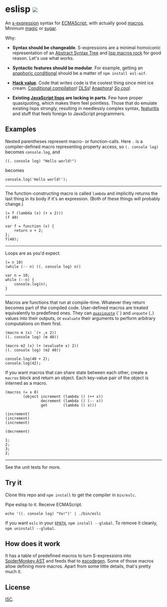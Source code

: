 # eslisp [![](https://img.shields.io/badge/api-unstable-red.svg?style=flat-square)][1]

An [s-expression][2] syntax for [ECMAScript][3], with actually good
[macros][4].  Minimum [magic][5] or [sugar][6].

Why:

-   **Syntax should be changeable**.  S-expressions are a minimal homoiconic
    representation of an [Abstract Syntax Tree][7] and [lisp macros rock][8]
    for good reason.  Let's use what works.

-   **Syntactic features should be modular**.  For example, getting an
    [anaphoric conditional][9] should be a matter of `npm install esl-aif`.

-   **[Hack value][10]**.  Code that writes code is the coolest thing since
    mint ice cream.  [Conditional compilation][11]!  [DLSs][12]!
    [Anaphora][13]!  [*So cool*][14].

-   **Existing [JavaScript lisps][15] are lacking in parts**.  Few have proper
    quasiquoting, which makes them feel pointless.  Those that do emulate
    existing lisps strongly, resulting in needlessly complex syntax,
    [featuritis][16] and stuff that feels foreign to JavaScript programmers.

## Examples

<!-- !test program ./bin/eslc | head -c -1 -->

Nested parentheses represent macro- or function-calls.  Here `.` is a
compiler-defined macro representing property access, so `(. console log)`
becomes `console.log`, and

<!-- !test in initial -->

    ((. console log) "Hello world!")

becomes

<!-- !test out initial -->

    console.log('Hello world!');

* * *

The function-constructing macro is called `lambda` and implicitly returns the
last thing in its body if it's an expression.  (Both of these things will
probably change.)

<!-- !test in func and call -->

    (= f (lambda (x) (+ x 2)))
    (f 40)

<!-- !test out func and call -->

    var f = function (x) {
        return x + 2;
    };
    f(40);

* * *

Loops are as you'd expect.

<!-- !test in while loop -->

    (= n 10)
    (while (-- n) ((. console log) n))

<!-- !test out while loop -->

    var n = 10;
    while (--n) {
        console.log(n);
    }

* * *

Macros are functions that run at compile-time.  Whatever they return becomes
part of the compiled code.  User-defined macros are treated equivalently to
predefined ones.  They can [`quasiquote`][17] (`` ` ``) and `unquote` (`,`)
values into their outputs, or `evaluate` their arguments to perform arbitrary
computations on them first.

<!-- !test in macro and call -->

    (macro m (x) `(+ ,x 2))
    ((. console log) (m 40))

    (macro m2 (x) (+ (evaluate x) 2))
    ((. console log) (m2 40))

<!-- !test out macro and call -->

    console.log(40 + 2);
    console.log(42);

If you want macros that can share state between each other, create a `macros`
block and return an object.  Each key-value pair of the object is interned as a
macro.

<!-- !test in macros block -->

    (macros (= x 0)
            (object increment (lambda () (++ x))
                    decrement (lambda () (-- x))
                    get       (lambda () x)))

    (increment)
    (increment)
    (increment)

    (decrement)

<!-- !test out macros block -->

    1;
    2;
    3;
    2;

* * *

See the unit tests for more.

## Try it

Clone this repo and `npm install` to get the compiler in `bin/eslc`.

Pipe eslisp to it. Receive ECMAScript.

    echo '((. console log) "Yo!")' | ./bin/eslc

If you want `eslc` in your [`$PATH`][18], `npm install --global`.  To remove it
cleanly, `npm uninstall --global`.

## How does it work

It has a table of predefined macros to turn S-expressions into [SpiderMonkey
AST][19] and feeds that to [escodegen][20].  Some of those macros allow
defining more macros.  Apart from some little details, that's pretty much it.

## License

[ISC][21].

[1]: http://semver.org/
[2]: https://en.wikipedia.org/wiki/S-expression
[3]: http://en.wikipedia.org/wiki/ECMAScript
[4]: http://stackoverflow.com/questions/267862/what-makes-lisp-macros-so-special
[5]: http://www.catb.org/jargon/html/M/magic.html
[6]: http://en.wikipedia.org/wiki/Syntactic_sugar
[7]: http://en.wikipedia.org/wiki/Abstract_syntax_tree
[8]: http://blog.rongarret.info/2015/05/why-lisp.html
[9]: https://en.wikipedia.org/wiki/Anaphoric_macro
[10]: http://www.catb.org/jargon/html/H/hack-value.html
[11]: http://en.wikipedia.org/wiki/Conditional_compilation
[12]: http://en.wikipedia.org/wiki/Domain-specific_language
[13]: http://en.wikipedia.org/wiki/Anaphoric_macro
[14]: http://c2.com/cgi/wiki?LispMacro
[15]: http://ceaude.twoticketsplease.de/js-lisps.html
[16]: http://en.wikipedia.org/wiki/Feature_creep
[17]: http://axisofeval.blogspot.co.uk/2013/04/a-quasiquote-i-can-understand.html
[18]: http://en.wikipedia.org/wiki/PATH_(variable)
[19]: https://developer.mozilla.org/en-US/docs/Mozilla/Projects/SpiderMonkey/Parser_API
[20]: https://github.com/estools/escodegen
[21]: http://opensource.org/licenses/ISC
